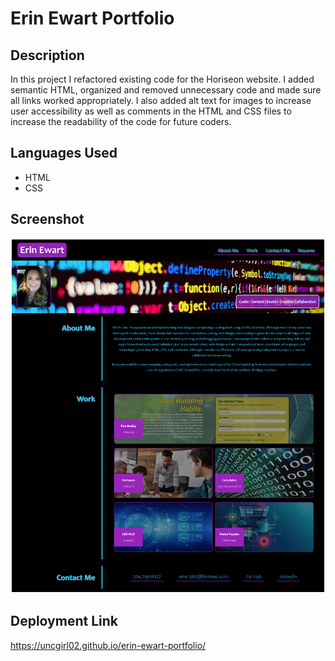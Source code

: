 # Erin Ewart Portfolio

## Description

In this project I refactored existing code for the Horiseon website.  I added semantic HTML, organized and removed unnecessary code and made sure all links worked appropriately.  I also added alt text for images to increase user accessibility as well as comments in the HTML and CSS files to increase the readability of the code for future coders.

## Languages Used

- HTML
- CSS

## Screenshot
   
![Portfolio Screenshot](./assets/images/screenshot.png)

## Deployment Link

https://uncgirl02.github.io/erin-ewart-portfolio/


